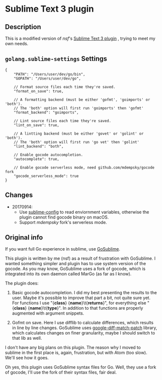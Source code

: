 # Sublime Text 3 plugin

## Description

This is a modified version of _nsf_'s [Sublime Text 3 plugin](https://github.com/nsf/gocode/tree/master/subl3) , trying to meet my own needs.

## `golang.sublime-settings` Settings

    {
        "PATH": "/Users/user/dev/go/bin",
        "GOPATH": "/Users/user/dev/go",

        // Format source files each time they're saved.
        "format_on_save": true,

        // A formatting backend (must be either 'gofmt', 'goimports' or 'both').
        // The 'both' option will first run 'goimports' then 'gofmt'
        "format_backend": "goimports",

        // Lint source files each time they're saved.
        "lint_on_save": true,

        // A lintting backend (must be either 'govet' or 'golint' or 'both').
        // The 'both' option will first run 'go vet' then 'golint'
        "lint_backend": "both",

        // Enable gocode autocompletion.
        "autocomplete": true,

        // Enable gocode serverless mode, need github.com/mdempsky/gocode fork
        "gocode_serverless_mode": true
    }

## Changes

- 20170914:
    * Use [sublime-config](https://github.com/golang/sublime-config) to read enviornment variables, otherwise the plugin cannot find gocode binary on macOS.
    * Support _mdempsky_ fork's serverless mode.

## **Original info**

If you want full Go experience in sublime, use [GoSublime](https://github.com/DisposaBoy/GoSublime).

This plugin is written by me (nsf) as a result of frustration with GoSublime. I wanted something simpler and plugin has to use system version of the gocode. As you may know, GoSublime uses a fork of gocode, which is integrated into its own daemon called MarGo (as far as I know).

The plugin does:

1. Basic gocode autocompletion. I did my best presenting the results to the user. Maybe it's possible to improve that part a bit, not quite sure yet. For functions I use "{**class**} {**name**}\t{**returns**}", for everything else "{**class**} {**name**}\t{**type**}". In addition to that functions are properly augmented with argument snippets.

2. Gofmt on save. Here I use difflib to calculate differences, which results in line by line changes. GoSublime uses [google-diff-match-patch](https://code.google.com/archive/p/google-diff-match-patch/) library, which calculates changes on finer granularity, maybe I should switch to that lib as well.

I don't have any big plans on this plugin. The reason why I moved to sublime in the first place is, again, frustration, but with Atom (too slow). We'll see how it goes.

Oh yes, this plugin uses GoSublime syntax files for Go. Well, they use a fork of gocode, I'll use the fork of their syntax files, fair deal.
